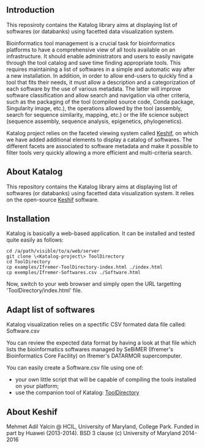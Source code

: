 ## Introduction

This reposiroty contains the Katalog library aims at displaying list of softwares (or databanks) using facetted data visualization system. 

Bioinformatics tool management is a crucial task for bioinformatics platforms to have a comprehensive view of all tools available on an infrastructure. It should enable administrators and users to easily navigate through the tool catalog and save time finding appropriate tools. This requires maintaining a list of softwares in a simple and automatic way after a new installation. In addition, in order to allow end-users to quickly find a tool that fits their needs, it must allow a description and a categorization of each software by the use of various metadata.  The latter will improve software classification and allow search and navigation via other criteria, such as the packaging of the tool (compiled source code, Conda package, Singularity image, etc.), the operations allowed by the tool (assembly, search for sequence similarity, mapping, etc.) or the life science subject (sequence assembly, sequence analysis, epigenetics, phylogenetics).

Katalog project relies on the faceted viewing system called [Keshif](https://github.com/adilyalcin/Keshif), on which we have added additional elements to display a catalog of softwares. The different facets are associated to software metadata and make it possible to filter tools very quickly allowing a more efficient and multi-criteria search.

## About Katalog

This repository contains the Katalog library aims at displaying list of softwares (or databanks) using facetted data visualization system. It relies on the open-source [Keshif](https://github.com/adilyalcin/Keshif) software.

## Installation

Katalog is basically a web-based application. It can be installed and tested quite easily as follows:

```
cd /a/path/visible/to/a/web/server
git clone \<Katalog-project\> ToolDirectory
cd ToolDirectory
cp examples/Ifremer-ToolDirectory-index.html ./index.html
cp exemples/Ifremer-Softwares.csv ./Software.html
```

Now, switch to your web browser and simply open the URL targetting 'ToolDirectory/index.html' file.

## Adapt list of softwares

Katalog visualization relies on a spectific CSV formated data file called: Software.csv

You can review the expected data format by having a look at that file which lists the bioinformatics softwares managed by SeBiMER (Ifremer's Bioinformatics Core Facility) on Ifremer's DATARMOR supercomputer.

You can easily create a Software.csv file using one of:
- your own little script that will be capable of compiling the tools installed on your platform;
- use the companion tool of Katalog: [ToolDirectory](https://github.com/ifremer-bioinformatics/ToolDirectory)

## About Keshif

Mehmet Adil Yalcin @ HCIL, University of Maryland, College Park. Funded in part by Huawei (2013-2014). BSD 3 clause (c) University of Maryland 2014-2016

